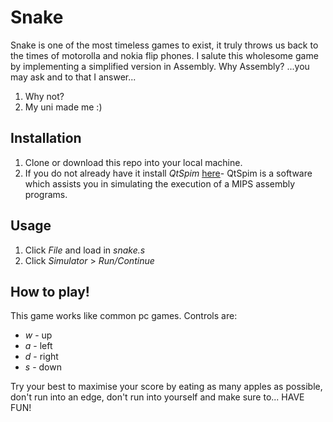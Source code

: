 # Snake

Snake is one of the most timeless games to exist, it truly throws us back to the times of motorolla and nokia flip phones.
I salute this wholesome game by implementing a simplified version in Assembly.
Why Assembly? ...you may ask 
and to that I answer...
1. Why not?
2. My uni made me :) 

## Installation

1. Clone or download this repo into your local machine.
2. If you do not already have it install *QtSpim* [here](https://qtspim.software.informer.com/9.1/)- QtSpim is a software which assists you in simulating the execution of a MIPS assembly programs.

## Usage
1. Click *File* and load in *snake.s*
2. Click *Simulator* > *Run/Continue*

## How to play!
This game works like common pc games. Controls are:
* *w* - up
* *a* - left
* *d* - right
* *s* - down 

Try your best to maximise your score by eating as many apples as possible, don't run into an edge, don't run into yourself and make sure to... HAVE FUN!
